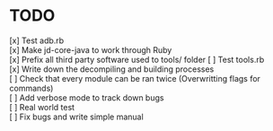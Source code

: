TODO
====

[x] Test adb.rb  
[x] Make jd-core-java to work through Ruby  
[x] Prefix all third party software used to tools/ folder
[ ] Test tools.rb  
[x] Write down the decompiling and building processes  
[ ] Check that every module can be ran twice (Overwritting flags for commands)  
[ ] Add verbose mode to track down bugs  
[ ] Real world test  
[ ] Fix bugs and write simple manual  
